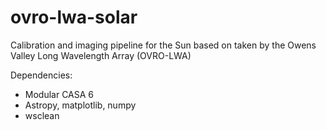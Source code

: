# ovro-lwa-solar
Calibration and imaging pipeline for the Sun based on taken by the Owens Valley Long Wavelength Array (OVRO-LWA)

Dependencies:
- Modular CASA 6
- Astropy, matplotlib, numpy
- wsclean
